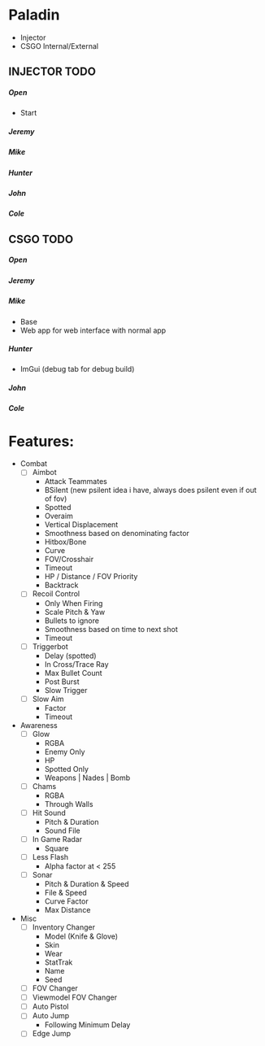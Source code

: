 # Paladin
- Injector
- CSGO Internal/External

## INJECTOR TODO
##### Open
- Start
##### Jeremy
##### Mike
##### Hunter
##### John
##### Cole

## CSGO TODO
##### Open
##### Jeremy
##### Mike
- Base
- Web app for web interface with normal app
##### Hunter
- ImGui (debug tab for debug build)
##### John
##### Cole

# Features:
- Combat
  - [ ] Aimbot
    - Attack Teammates
    - BSilent (new psilent idea i have, always does psilent even if out of fov)
	- Spotted
	- Overaim
	- Vertical Displacement
    - Smoothness based on denominating factor
    - Hitbox/Bone
    - Curve
    - FOV/Crosshair
    - Timeout
	- HP / Distance / FOV Priority
    - Backtrack
  - [ ] Recoil Control
    - Only When Firing
    - Scale Pitch & Yaw
    - Bullets to ignore
    - Smoothness based on time to next shot
    - Timeout
  - [ ] Triggerbot
    - Delay (spotted)
    - In Cross/Trace Ray
    - Max Bullet Count
    - Post Burst
    - Slow Trigger
  - [ ] Slow Aim
    - Factor
    - Timeout
- Awareness
  - [ ] Glow
    - RGBA
    - Enemy Only
    - HP
    - Spotted Only
    - Weapons | Nades | Bomb
  - [ ] Chams
    - RGBA
    - Through Walls
  - [ ] Hit Sound
    - Pitch & Duration
    - Sound File
  - [ ] In Game Radar
    - Square
  - [ ] Less Flash
    - Alpha factor at < 255
  - [ ] Sonar
    - Pitch & Duration & Speed
	- File & Speed
    - Curve Factor
	- Max Distance
- Misc
  - [ ] Inventory Changer
    - Model (Knife & Glove)
	- Skin
	- Wear
	- StatTrak
	- Name
	- Seed
  - [ ] FOV Changer
  - [ ] Viewmodel FOV Changer
  - [ ] Auto Pistol
  - [ ] Auto Jump
    - Following Minimum Delay
  - [ ] Edge Jump
